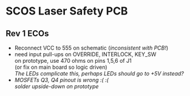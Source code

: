 # SCOS Laser Safety PCB

## Rev 1 ECOs

* Reconnect VCC to 555 on schematic (<em>inconsistent with PCB!</em>)
* need input pull-ups on OVERRIDE, INTERLOCK, KEY_SW
  <br>on prototype, use 470 ohms on pins 1,5,6 of J1
  <br>(or fix on main board so logic driven)
  <br><em>The LEDs complicate this, perhaps LEDs should go to +5V instead?
* MOSFETs Q3, Q4 pinout is wrong :( :(
  <br> solder upside-down on prototype
  


